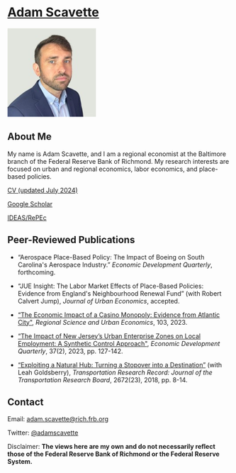 # [Adam Scavette](https://www.richmondfed.org/region_communities/people/scavette)

<img src="/1664665342086.jpg">

<h2>About Me</h2>
<p> My name is Adam Scavette, and I am a regional economist at the Baltimore branch of the Federal Reserve Bank of Richmond. My research interests are focused on urban and regional economics, labor economics, and place-based policies. </p>

<p><a href="adamscavette_CV.pdf" download>CV (updated July 2024)</a> </p> <p><a href="https://scholar.google.com/citations?user=UWVskVMAAAAJ&hl=en">Google Scholar</a> </p> <p> <a href="https://ideas.repec.org/f/psc838.html">IDEAS/RePEc</a> </p>

<h2>Peer-Reviewed Publications</h2>

<ul>
  <p><li>“Aerospace Place-Based Policy: The Impact of Boeing on South Carolina's Aerospace Industry.” <i>Economic Development Quarterly</i>, forthcoming.</li></p>
  
  <p><li>“JUE Insight: The Labor Market Effects of Place-Based Policies: Evidence from England's Neighbourhood Renewal Fund” (with Robert Calvert Jump), <i>Journal of Urban Economics</i>, accepted.</li></p>
  
  <p><li><a href="https://linkinghub.elsevier.com/retrieve/pii/S016604622300087X">“The Economic Impact of a Casino Monopoly: Evidence from Atlantic City"</a>, <i>Regional Science and Urban Economics</i>, 103, 2023.</li></p>

  <p><li><a href="https://journals.sagepub.com/doi/10.1177/08912424231158051">“The Impact of New Jersey’s Urban Enterprise Zones on Local Employment: A Synthetic Control Approach"</a>, <i>Economic Development Quarterly</i>, 37(2), 2023, pp. 127-142.</li></p>

  <p><li><a href="https://journals.sagepub.com/doi/abs/10.1177/0361198118758983?journalCode=trra">“Exploiting a Natural Hub: Turning a Stopover into a Destination”</a> (with Leah Goldsberry), <i>Transportation Research Record: Journal of the Transportation Research Board</i>, 2672(23), 2018, pp. 8-14.</li></p>
</ul>

<h2>Contact</h2>
<p>Email: <a href="mailto:adam.scavette@rich.frb.org">adam.scavette@rich.frb.org</a> </p>
  <p>Twitter: <a href="https://twitter.com/AdamScavette">@adamscavette</a> </p>

<p>Disclaimer: <strong>The views here are my own and do not necessarily reflect those of the Federal Reserve Bank of Richmond or the Federal Reserve System.</strong> </p>





